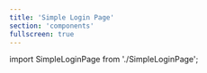 ```yaml
---
title: 'Simple Login Page'
section: 'components'
fullscreen: true
---
```


import SimpleLoginPage from './SimpleLoginPage';

<SimpleLoginPage />
